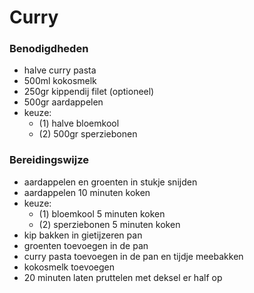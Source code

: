 # Curry

### Benodigdheden

- halve curry pasta
- 500ml kokosmelk
- 250gr kippendij filet (optioneel)
- 500gr aardappelen
- keuze:
  - (1) halve bloemkool
  - (2) 500gr sperziebonen

### Bereidingswijze

- aardappelen en groenten in stukje snijden
- aardappelen 10 minuten koken
- keuze:
  - (1) bloemkool 5 minuten koken
  - (2) sperziebonen 5 minuten koken
- kip bakken in gietijzeren pan
- groenten toevoegen in de pan
- curry pasta toevoegen in de pan en tijdje meebakken
- kokosmelk toevoegen
- 20 minuten laten pruttelen met deksel er half op
